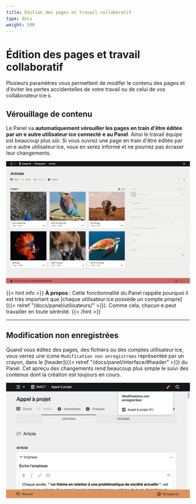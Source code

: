 ```yaml
---
title: Édition des pages et travail collaboratif
type: docs
weight: 500
---
```


# Édition des pages et travail collaboratif

Plusieurs paramètres vous permettent de modifer le contenu des pages et d'éviter les pertes accidentelles de votre travail ou de celui de vos collaborateur·ice·s.

## Vérouillage de contenu

Le Panel va **automatiquement vérouiller les pages en train d'être éditée par un·e autre utilisateur·ice connecté·e au Panel**. Ainsi le travail équipe est beaucoup plus sûr. Si vous ouvrez une page en train d'être éditée par un·e autre utilisateur·ice, vous en serez informé et ne pourrez pas écraser leur changements.

![Page avec du contenu vérouillé](content-locking.png)

{{< hint info >}}
**À propos** :
Cette fonctionnalité du Panel rappèle  pourquoi il est très important que [chaque utilisateur·ice possède un compte propre]({{< relref "/docs/panel/utilisateurs/" >}}). Comme cela, chacun·e peut travailler en toute sérénité.
{{< /hint >}}

****

## Modification non enregistrées

Quand vous éditez des pages, des fichiers ou des comptes utilisateur·ice, vous verrez une icone ```Modification non enregistrées``` représentée par un crayon, dans le [header]({{< relref "/docs/panel/interface/#header" >}}) du Panel. Cet apreçu des changements rend beaucoup plus simple le suivi des contenus dont la création est toujours en cours.

![Aperçu des changements non sauvegardé](unsaved_change.png)
